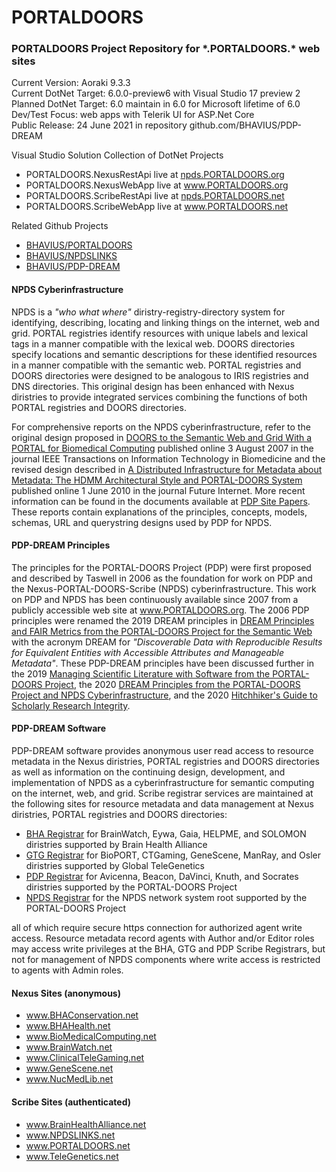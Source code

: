 # PORTALDOORS

### PORTALDOORS Project Repository for \*.PORTALDOORS.\* web sites

Current Version: Aoraki 9.3.3  
Current DotNet Target: 6.0.0-preview6 with Visual Studio 17 preview 2  
Planned DotNet Target: 6.0 maintain in 6.0 for Microsoft lifetime of 6.0  
Dev/Test Focus: web apps with Telerik UI for ASP.Net Core  
Public Release: 24 June 2021 in repository github.com/BHAVIUS/PDP-DREAM  

Visual Studio Solution Collection of DotNet Projects

* PORTALDOORS.NexusRestApi live at <a href="https://npds.portaldoors.org/">npds.PORTALDOORS.org</a>
* PORTALDOORS.NexusWebApp live at <a href="https://www.portaldoors.org/">www.PORTALDOORS.org</a>
* PORTALDOORS.ScribeRestApi live at <a href="https://npds.portaldoors.net/">npds.PORTALDOORS.net</a>
* PORTALDOORS.ScribeWebApp live at <a href="https://www.portaldoors.net/">www.PORTALDOORS.net</a>

Related Github Projects  

* <a href="https://github.com/BHAVIUS/PORTALDOORS">BHAVIUS/PORTALDOORS</a>  
* <a href="https://github.com/BHAVIUS/NPDSLINKS">BHAVIUS/NPDSLINKS</a>  
* <a href="https://github.com/BHAVIUS/PDP-DREAM">BHAVIUS/PDP-DREAM</a>  

<h4>NPDS Cyberinfrastructure</h4>

<p>
  NPDS is a <em>"who what where"</em> diristry-registry-directory system for identifying,
  describing, locating and linking things on the internet, web and grid.
  PORTAL registries identify resources with unique labels and lexical tags
  in a manner compatible with the lexical web.
  DOORS directories specify locations and semantic descriptions for these identified resources in a manner compatible with the semantic web.
  PORTAL registries and DOORS directories were designed to be analogous to IRIS registries and DNS directories.
  This original design has been enhanced with
  Nexus diristries to provide integrated services combining the functions of both PORTAL registries and DOORS directories.
</p>

<p>
  For comprehensive reports on the NPDS cyberinfrastructure, refer to the original design proposed in 
  <a href="https://www.portaldoors.org/pub/docs/IEEETITB2008v12n2p191-204Taswell.pdf" target="_blank">
  DOORS to the Semantic Web and Grid With a PORTAL for Biomedical Computing</a>
  published online 3 August 2007 in the journal IEEE Transactions on Information Technology in Biomedicine
  and the revised design described in
  <a href="https://www.portaldoors.org/pub/docs/FutInt2010v2n2p156-189Taswell.pdf" target="_blank">
  A Distributed Infrastructure for Metadata about Metadata: The HDMM Architectural Style and PORTAL-DOORS System</a>
  published online 1 June 2010 in the journal Future Internet.
  More recent information can be found in the documents available at
  <a href="https://www.portaldoors.org/PDP/Site/Papers" target="_blank">PDP Site Papers</a>.
  These reports contain explanations of the principles, concepts, models, schemas,
  URL and querystring designs used by PDP for NPDS.
</p>

<h4>PDP-DREAM Principles</h4>

<p>
 The principles for the PORTAL-DOORS Project (PDP) were first proposed and described by Taswell in 2006 
 as the foundation for work on PDP and the Nexus-PORTAL-DOORS-Scribe (NPDS) cyberinfrastructure.
 This work on PDP and NPDS has been continuously available since 2007 from a publicly accessible web site at 
 <a href="https://www.portaldoors.org/" target="_blank">www.PORTALDOORS.org</a>.
 The 2006 PDP principles were renamed the 2019 DREAM principles in 
   <a href="https://www.portaldoors.org/pub/docs/ECAI2019DREAMFAIR0618.pdf" target="_blank">
  DREAM Principles and FAIR Metrics from the PORTAL-DOORS Project for the Semantic Web</a>
 with the acronym DREAM for 
 <em>"Discoverable Data with Reproducible Results for Equivalent Entities with Accessible Attributes and Manageable Metadata"</em>.
 These PDP-DREAM principles have been discussed further in the 2019 
 <a href="https://www.portaldoors.org/pub/docs/BCDC2019PdpDemo0817.pdf" target="_blank">
 Managing Scientific Literature with Software from the PORTAL-DOORS Project</a>, the 2020
 <a href="https://www.portaldoors.org/pub/docs/ICSC2020PDPDREAM191222.pdf" target="_blank">
 DREAM Principles from the PORTAL-DOORS Project and NPDS Cyberinfrastructure</a>, and the 2020
 <a href="https://www.portaldoors.org/pub/docs/ASIST2020HHGuide1022.pdf" target="_blank">
 Hitchhiker's Guide to Scholarly Research Integrity</a>.
</p>

<h4>PDP-DREAM Software</h4>

<p>
  PDP-DREAM software provides anonymous user read access to resource metadata in the Nexus diristries,
  PORTAL registries and DOORS directories  as well as
  information on the continuing design, development, and implementation of NPDS as a cyberinfrastructure
  for semantic computing on the internet, web, and grid.
  Scribe registrar services are maintained at the following sites for resource metadata and data management at
  Nexus diristries,  PORTAL registries and  DOORS directories:
</p>
<ul>
  <li>
    <a href="https://www.brainhealthalliance.net/" target="_blank">BHA Registrar</a> for BrainWatch, Eywa,
    Gaia, HELPME, and SOLOMON diristries supported by Brain Health Alliance
  </li>
  <li>
    <a href="https://www.telegenetics.net/" target="_blank">GTG Registrar</a> for BioPORT, CTGaming, GeneScene,
    ManRay, and Osler diristries supported by Global TeleGenetics
  </li>
  <li>
    <a href="https://www.portaldoors.net/" target="_blank">PDP Registrar</a> for Avicenna, Beacon, DaVinci, Knuth, and Socrates diristries
     supported by the PORTAL-DOORS Project
  </li>
  <li>
    <a href="https://www.npdslinks.net/" target="_blank">NPDS Registrar</a> for the NPDS network system root supported by the PORTAL-DOORS Project
  </li>
</ul>
<p>
  all of which require secure https connection for authorized agent write access. Resource metadata record
  agents with Author and/or Editor roles may access write privileges at the BHA, GTG and PDP Scribe Registrars, but
  not for management of NPDS components where write access is restricted to agents with Admin roles.
</p>


<h4>Nexus Sites (anonymous)</h4>

<ul>
  <li><a href="http://www.bhaconservation.net/" target="_blank">www.BHAConservation.net</a></li>
  <li><a href="http://www.bhahealth.net/" target="_blank">www.BHAHealth.net</a></li>
  <li><a href="http://www.biomedicalcomputing.net/" target="_blank">www.BioMedicalComputing.net</a></li>
  <li><a href="http://www.brainwatch.net/" target="_blank">www.BrainWatch.net</a></li>
  <li><a href="http://www.clinicaltelegaming.net/" target="_blank">www.ClinicalTeleGaming.net</a></li>
  <li><a href="http://www.genescene.net/" target="_blank">www.GeneScene.net</a></li>
  <li><a href="http://www.nucmedlib.net/" target="_blank">www.NucMedLib.net</a></li>
</ul>

<h4>Scribe Sites (authenticated)</h4>

<ul>
  <li><a href="https://www.brainhealthalliance.net/" target="_blank">www.BrainHealthAlliance.net</a></li>
  <li><a href="https://www.npdslinks.net/" target="_blank">www.NPDSLINKS.net</a></li>
  <li><a href="https://www.portaldoors.net/" target="_blank">www.PORTALDOORS.net</a></li>
  <li><a href="https://www.telegenetics.net/" target="_blank">www.TeleGenetics.net</a></li>
</ul>
